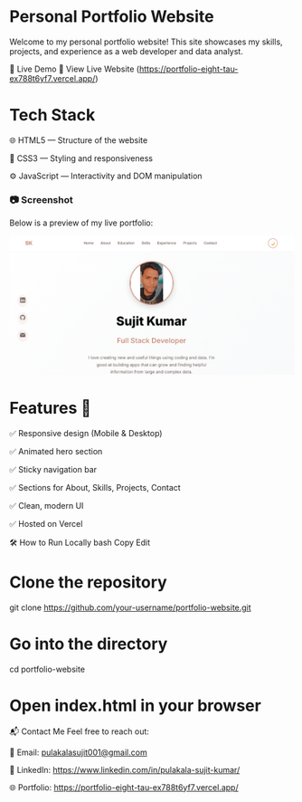 # Personal Portfolio Website
Welcome to my personal portfolio website! This site showcases my skills, projects, and experience as a web developer and data analyst.

🚀 Live Demo
🔗 View Live Website
(https://portfolio-eight-tau-ex788t6yf7.vercel.app/)

# Tech Stack
🌐 HTML5 — Structure of the website

🎨 CSS3 — Styling and responsiveness

⚙️ JavaScript — Interactivity and DOM manipulation

### 📷 Screenshot
Below is a preview of my live portfolio:

![Portfolio Preview](https://github.com/sujitkumar001/Portfolio/blob/main/Screenshot.png?raw=true)


# Features 📁
✅ Responsive design (Mobile & Desktop)

✅ Animated hero section

✅ Sticky navigation bar

✅ Sections for About, Skills, Projects, Contact

✅ Clean, modern UI

✅ Hosted on Vercel

🛠️ How to Run Locally
bash
Copy
Edit
# Clone the repository
git clone https://github.com/your-username/portfolio-website.git

# Go into the directory
cd portfolio-website

# Open index.html in your browser
📬 Contact Me
Feel free to reach out:

📧 Email: pulakalasujit001@gmail.com

💼 LinkedIn: https://www.linkedin.com/in/pulakala-sujit-kumar/

🌐 Portfolio: https://portfolio-eight-tau-ex788t6yf7.vercel.app/
